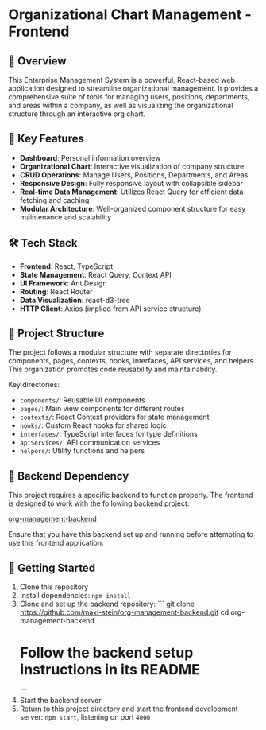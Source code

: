 # Organizational Chart Management - Frontend

## 🚀 Overview

This Enterprise Management System is a powerful, React-based web application designed to streamline organizational management. It provides a comprehensive suite of tools for managing users, positions, departments, and areas within a company, as well as visualizing the organizational structure through an interactive org chart.

## 🌟 Key Features

- **Dashboard**: Personal information overview
- **Organizational Chart**: Interactive visualization of company structure
- **CRUD Operations**: Manage Users, Positions, Departments, and Areas
- **Responsive Design**: Fully responsive layout with collapsible sidebar
- **Real-time Data Management**: Utilizes React Query for efficient data fetching and caching
- **Modular Architecture**: Well-organized component structure for easy maintenance and scalability

## 🛠️ Tech Stack

- **Frontend**: React, TypeScript
- **State Management**: React Query, Context API
- **UI Framework**: Ant Design
- **Routing**: React Router
- **Data Visualization**: react-d3-tree
- **HTTP Client**: Axios (implied from API service structure)

## 📂 Project Structure

The project follows a modular structure with separate directories for components, pages, contexts, hooks, interfaces, API services, and helpers. This organization promotes code reusability and maintainability.

Key directories:

- `components/`: Reusable UI components
- `pages/`: Main view components for different routes
- `contexts/`: React Context providers for state management
- `hooks/`: Custom React hooks for shared logic
- `interfaces/`: TypeScript interfaces for type definitions
- `apiServices/`: API communication services
- `helpers/`: Utility functions and helpers

## 📡 Backend Dependency

This project requires a specific backend to function properly. The frontend is designed to work with the following backend project:

[org-management-backend](https://github.com/maxi-stein/org-management-backend)

Ensure that you have this backend set up and running before attempting to use this frontend application.

## 🚀 Getting Started

1. Clone this repository
2. Install dependencies: `npm install`
3. Clone and set up the backend repository:
   \`\`\`
   git clone https://github.com/maxi-stein/org-management-backend.git
   cd org-management-backend
   # Follow the backend setup instructions in its README
   \`\`\`
4. Start the backend server
5. Return to this project directory and start the frontend development server: `npm start`, listening on port `4000`
